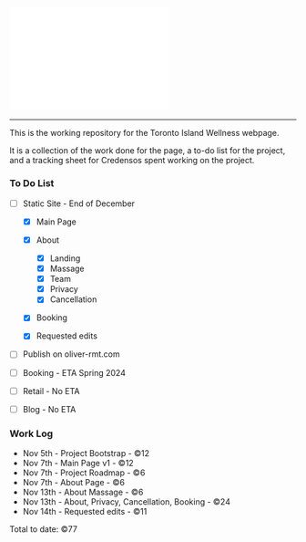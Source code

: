<img src="/images/logo.png" style="width: 20em" />

---

This is the working repository for the Toronto Island Wellness webpage.

It is a collection of the work done for the page,
a to-do list for the project, and a tracking sheet 
for Credensos spent working on the project.

### To Do List
- [ ] Static Site - End of December
    - [x] Main Page
    - [x] About
        - [x] Landing
        - [x] Massage
        - [x] Team
        - [x] Privacy
        - [x] Cancellation
    - [x] Booking
    - [x] Requested edits


- [ ] Publish on oliver-rmt.com

- [ ] Booking - ETA Spring 2024

- [ ] Retail - No ETA
- [ ] Blog - No ETA


### Work Log
- Nov 5th - Project Bootstrap - ©12
- Nov 7th - Main Page v1 - ©12
- Nov 7th - Project Roadmap - ©6
- Nov 7th - About Page - ©6
- Nov 13th - About Massage - ©6
- Nov 13th - About, Privacy, Cancellation, Booking - ©24
- Nov 14th - Requested edits - ©11

Total to date: ©77

